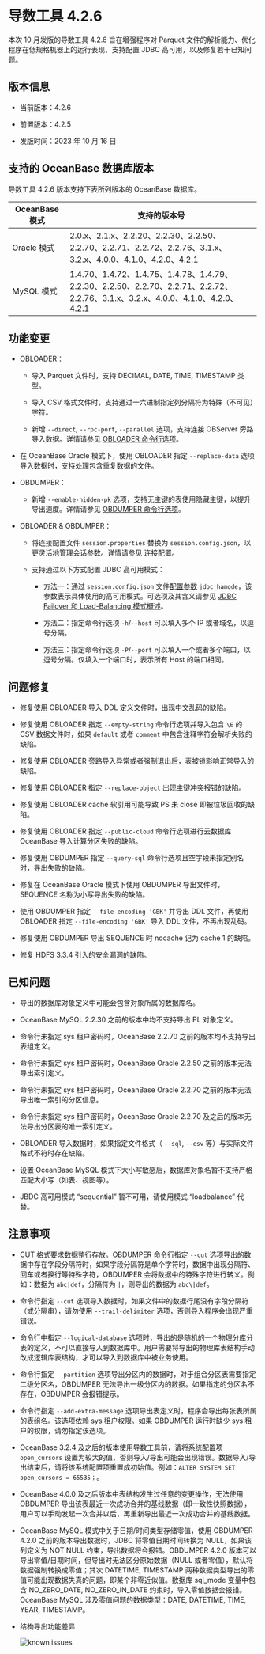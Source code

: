 # 导数工具 4.2.6

本次 10 月发版的导数工具 4.2.6 旨在增强程序对 Parquet 文件的解析能力、优化程序在低规格机器上的运行表现、支持配置 JDBC 高可用，以及修复若干已知问题。

## 版本信息

* 当前版本：4.2.6

* 前置版本：4.2.5

* 发版时间：2023 年 10 月 16 日

## 支持的 OceanBase 数据库版本

导数工具 4.2.6 版本支持下表所列版本的 OceanBase 数据库。

| OceanBase 模式|支持的版本号|
|-------------------------|---------------------------|
| Oracle 模式 | 2.0.x、2.1.x、2.2.20、2.2.30、2.2.50、2.2.70、2.2.71、2.2.72、2.2.76、3.1.x、3.2.x、4.0.0、4.1.0、4.2.0、4.2.1                   |
| MySQL 模式  | 1.4.70、1.4.72、1.4.75、1.4.78、1.4.79、2.2.30、2.2.50、2.2.70、2.2.71、2.2.72、2.2.76、3.1.x、3.2.x、4.0.0、4.1.0、4.2.0、4.2.1 |

## 功能变更  

* OBLOADER：

  * 导入 Parquet 文件时，支持 DECIMAL, DATE, TIME, TIMESTAMP 类型。

  * 导入 CSV 格式文件时，支持通过十六进制指定列分隔符为特殊（不可见）字符。

  * 新增 `--direct`, `--rpc-port`, `--parallel` 选项，支持连接 OBServer 旁路导入数据。详情请参见 [OBLOADER 命令行选项](../../../500.OBLOADER/200.obloader-command-line-options.md)。

* 在 OceanBase Oracle 模式下，使用 OBLOADER 指定 `--replace-data` 选项导入数据时，支持处理包含重复数据的文件。

* OBDUMPER：

  * 新增 `--enable-hidden-pk` 选项，支持无主键的表使用隐藏主键，以提升导出速度。详情请参见 [OBDUMPER 命令行选项](../../../600.OBDUMPER/200.obdumper-command-line-options.md)。

* OBLOADER & OBDUMPER：

  * 将连接配置文件 `session.properties` 替换为 `session.config.json`，以更灵活地管理会话参数。详情请参见 [连接配置](../../../800.obloaderobdumper-session-variables.md)。

  * 支持通过以下方式配置 JDBC 高可用模式：

    * 方法一：通过 `session.config.json` 文件[配置参数](../../../800.obloaderobdumper-session-variables.md) `jdbc_hamode`，该参数表示具体使用的高可用模式。可选项及其含义请参见 [JDBC Failover 和 Load-Balancing 模式概述](https://www.oceanbase.com/docs/common-oceanbase-connector-j-cn-10000000001943204)。

    * 方法二：指定命令行选项 `-h`/`--host` 可以填入多个 IP 或者域名，以逗号分隔。

    * 方法三：指定命令行选项 `-P`/`--port` 可以填入一个或者多个端口，以逗号分隔。仅填入一个端口时，表示所有 Host 的端口相同。

## 问题修复

  * 修复使用 OBLOADER 导入 DDL 定义文件时，出现中文乱码的缺陷。

  * 修复使用 OBLOADER 指定 `--empty-string` 命令行选项并导入包含 `\E` 的 CSV 数据文件时，如果 `default` 或者 `comment` 中包含注释字符会解析失败的缺陷。

  * 修复使用 OBLOADER 旁路导入异常或者强制退出后，表被锁影响正常导入的缺陷。

  * 修复使用 OBLOADER 指定 `--replace-object` 出现主键冲突报错的缺陷。
  
  * 修复使用 OBLOADER cache 软引用可能导致 PS 未 close 即被垃圾回收的缺陷。
  
  * 修复使用 OBLOADER 指定 `--public-cloud` 命令行选项进行云数据库 OceanBase 导入计算分区失败的缺陷。

  * 修复使用 OBDUMPER 指定 `--query-sql` 命令行选项且空字段未指定别名时，导出失败的缺陷。

  * 修复在 OceanBase Oracle 模式下使用 OBDUMPER 导出文件时，SEQUENCE 名称为小写导出失败的缺陷。

  * 使用 OBDUMPER 指定 `--file-encoding 'GBK'` 并导出 DDL 文件，再使用 OBLOADER 指定 `--file-encoding 'GBK'` 导入 DDL 文件，不再出现乱码。
  
  * 修复使用 OBDUMPER 导出 SEQUENCE 时 nocache 记为 cache 1 的缺陷。

  * 修复 HDFS 3.3.4 引入的安全漏洞的缺陷。

## 已知问题

* 导出的数据库对象定义中可能会包含对象所属的数据库名。

* OceanBase MySQL 2.2.30 之前的版本中均不支持导出 PL 对象定义。

* 命令行未指定 sys 租户密码时，OceanBase 2.2.70 之前的版本均不支持导出表组定义。

* 命令行未指定 sys 租户密码时，OceanBase Oracle 2.2.50 之前的版本无法导出索引定义。

* 命令行未指定 sys 租户密码时，OceanBase Oracle  2.2.70 之前的版本无法导出唯一索引的分区信息。

* 命令行未指定 sys 租户密码时，OceanBase Oracle 2.2.70 及之后的版本无法导出分区表的唯一索引定义。

* OBLOADER 导入数据时，如果指定文件格式（ `--sql`, `--csv` 等）与实际文件格式不符时存在缺陷。

* 设置 OceanBase MySQL 模式下大小写敏感后，数据库对象名暂不支持严格匹配大小写（如表、视图等）。

* JBDC 高可用模式 “sequential” 暂不可用，请使用模式 “loadbalance” 代替。

## 注意事项

* CUT 格式要求数据整行存放。OBDUMPER 命令行指定 `--cut` 选项导出的数据中存在字段分隔符时，如果字段分隔符是单个字符时，数据中出现分隔符、回车或者换行等特殊字符，OBDUMPER 会将数据中的特殊字符进行转义。例如：数据为 `abc|def`，分隔符为 `|`，则导出的数据为 `abc\|def`。

* 命令行指定 `--cut` 选项导入数据时，如果文件中的数据行尾没有字段分隔符（或分隔串），请勿使用 `--trail-delimiter` 选项，否则导入程序会出现严重错误。

* 命令行中指定 `--logical-database` 选项时，导出的是随机的一个物理分库分表的定义，不可以直接导入到数据库中。用户需要将导出的物理库表结构手动改成逻辑库表结构，才可以导入到数据库中被业务使用。

* 命令行指定 `--partition` 选项导出分区内的数据时，对于组合分区表需要指定二级分区名，OBDUMPER 无法导出一级分区内的数据。如果指定的分区名不存在，OBDUMPER 会报错提示。

* 命令行指定 `--add-extra-message` 选项导出表定义时，程序会导出每张表所属的表组名。该选项依赖 sys 租户权限。如果 OBDUMPER 运行时缺少 sys 租户的权限，请勿指定该选项。

* OceanBase 3.2.4 及之后的版本使用导数工具前，请将系统配置项 `open_cursors` 设置为较大的值，否则导入/导出可能会出现错误。数据导入/导出结束后，请将该系统配置项重置成初始值。例如：`ALTER SYSTEM SET open_cursors = 65535；`。

* OceanBase 4.0.0 及之后版本中表结构发生过任意的变更操作，无法使用 OBDUMPER 导出该表最近一次成功合并的基线数据（即一致性快照数据），用户可以手动发起一次合并以后，再重新导出最近一次成功合并的基线数据。

* OceanBase MySQL 模式中关于日期/时间类型存储零值，使用 OBDUMPER 4.2.0 之前的版本导出数据时，JDBC 将零值日期时间转换为 NULL，如果该列定义为 NOT NULL 约束，导出数据将会报错。OBDUMPER 4.2.0 版本可以导出零值/日期时间，但导出时无法区分原始数据（NULL 或者零值），默认将数据强制转换成零值；其次 DATETIME, TIMESTAMP 两种数据类型导出的零值可能出现数据失真的问题，即某个非零近似值。数据库 sql_mode 变量中包含 NO_ZERO_DATE, NO_ZERO_IN_DATE 约束时，导入零值数据会报错。OceanBase MySQL 涉及零值问题的数据类型：DATE, DATETIME, TIME, YEAR, TIMESTAMP。

* 结构导出功能差异
  
  ![known issues](https://obbusiness-private.oss-cn-shanghai.aliyuncs.com/doc/img/obloaderobdumper/420/known%20issues.png)
